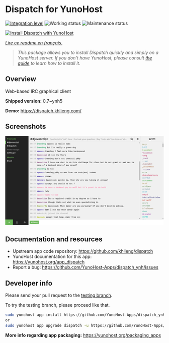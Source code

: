 <!--
N.B.: This README was automatically generated by https://github.com/YunoHost/apps/tree/master/tools/README-generator
It shall NOT be edited by hand.
-->

# Dispatch for YunoHost

[![Integration level](https://dash.yunohost.org/integration/dispatch.svg)](https://dash.yunohost.org/appci/app/dispatch) ![Working status](https://ci-apps.yunohost.org/ci/badges/dispatch.status.svg) ![Maintenance status](https://ci-apps.yunohost.org/ci/badges/dispatch.maintain.svg)

[![Install Dispatch with YunoHost](https://install-app.yunohost.org/install-with-yunohost.svg)](https://install-app.yunohost.org/?app=dispatch)

*[Lire ce readme en français.](./README_fr.md)*

> *This package allows you to install Dispatch quickly and simply on a YunoHost server.
If you don't have YunoHost, please consult [the guide](https://yunohost.org/#/install) to learn how to install it.*

## Overview

Web-based IRC graphical client


**Shipped version:** 0.7~ynh5

**Demo:** https://dispatch.khlieng.com/

## Screenshots

![Screenshot of Dispatch](./doc/screenshots/screenshot.png)

## Documentation and resources

* Upstream app code repository: <https://github.com/khlieng/dispatch>
* YunoHost documentation for this app: <https://yunohost.org/app_dispatch>
* Report a bug: <https://github.com/YunoHost-Apps/dispatch_ynh/issues>

## Developer info

Please send your pull request to the [testing branch](https://github.com/YunoHost-Apps/dispatch_ynh/tree/testing).

To try the testing branch, please proceed like that.

``` bash
sudo yunohost app install https://github.com/YunoHost-Apps/dispatch_ynh/tree/testing --debug
or
sudo yunohost app upgrade dispatch -u https://github.com/YunoHost-Apps/dispatch_ynh/tree/testing --debug
```

**More info regarding app packaging:** <https://yunohost.org/packaging_apps>
